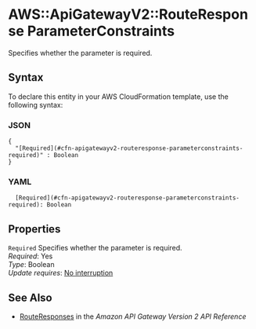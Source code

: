 # AWS::ApiGatewayV2::RouteResponse ParameterConstraints<a name="aws-properties-apigatewayv2-routeresponse-parameterconstraints"></a>

Specifies whether the parameter is required\.

## Syntax<a name="aws-properties-apigatewayv2-routeresponse-parameterconstraints-syntax"></a>

To declare this entity in your AWS CloudFormation template, use the following syntax:

### JSON<a name="aws-properties-apigatewayv2-routeresponse-parameterconstraints-syntax.json"></a>

```
{
  "[Required](#cfn-apigatewayv2-routeresponse-parameterconstraints-required)" : Boolean
}
```

### YAML<a name="aws-properties-apigatewayv2-routeresponse-parameterconstraints-syntax.yaml"></a>

```
  [Required](#cfn-apigatewayv2-routeresponse-parameterconstraints-required): Boolean
```

## Properties<a name="aws-properties-apigatewayv2-routeresponse-parameterconstraints-properties"></a>

`Required`  <a name="cfn-apigatewayv2-routeresponse-parameterconstraints-required"></a>
Specifies whether the parameter is required\.  
*Required*: Yes  
*Type*: Boolean  
*Update requires*: [No interruption](https://docs.aws.amazon.com/AWSCloudFormation/latest/UserGuide/using-cfn-updating-stacks-update-behaviors.html#update-no-interrupt)

## See Also<a name="aws-properties-apigatewayv2-routeresponse-parameterconstraints--seealso"></a>
+ [RouteResponses](https://docs.aws.amazon.com/apigatewayv2/latest/api-reference/apis-apiid-routes-routeid-routeresponses.html) in the *Amazon API Gateway Version 2 API Reference*